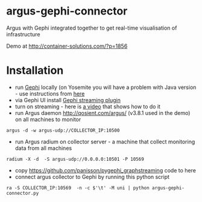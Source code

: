 # argus-gephi-connector
Argus with Gephi integrated together to get real-time visualisation of infrastructure

Demo at http://container-solutions.com/?p=1856

# Installation
* run [Gephi](https://gephi.github.io) locally (on Yosemite you will have a problem with Java version - use instructions from [here](http://sumnous.github.io/blog/2014/07/24/gephi-on-mac/)
* via Gephi UI install [Gephi streaming plugin](https://marketplace.gephi.org/plugin/graph-streaming/)
* turn on streaming - here is [a video](https://www.youtube.com/watch?v=7SW_FDiY0sg) that shows how to do it 
* run Argus daemon http://qosient.com/argus/ (v3.8.1 used in the demo) on all machines to monitor
```
argus -d -w argus-udp://COLLECTOR_IP:10500
```
* run Argus radium on collector server - a machine that collect monitoring data from all machines
```
radium -X -d  -S argus-udp://0.0.0.0:10501 -P 10569
```
* copy https://github.com/panisson/pygephi_graphstreaming code to here
* connect argus collector to Gephi by running this python script
```
ra -S COLLECTOR_IP:10569  -n -c $'\t' -M uni | python argus-gephi-connector.py
```



